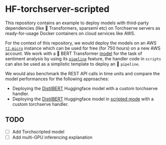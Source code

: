 # HF-torchserver-scripted
 
This repository contains an example to deploy models with third-party dependencies (like 🤗 Transformers, sparseml etc) on Torchserve servers as ready-for-usage Docker containers on cloud services like AWS.  

For the context of this repository, we would deploy the models on an AWS [`t2.micro`](https://aws.amazon.com/ec2/instance-types/) instance which can be used for free (for 750 hours) on a new AWS account. We work with a 🤗 BERT Transformer [model](https://huggingface.co/bhadresh-savani/distilbert-base-uncased-emotion) for the task of sentiment analysis by using its [`pipeline`](https://huggingface.co/docs/transformers/main_classes/pipelines) feature, the handler code in `scripts` can also be used as a simplistic template to deploy an 🤗 `pipeline`.

We would also benchmark the REST API calls in time units and compare the model performances for the following approaches: 
* Deploying the [DistilBERT](https://huggingface.co/bhadresh-savani/distilbert-base-uncased-emotion) Huggingface model with a custom torchserve handler.
* Deploying the [DistilBERT](https://huggingface.co/bhadresh-savani/distilbert-base-uncased-emotion) Huggingface model in [scripted mode](https://pytorch.org/tutorials/beginner/Intro_to_TorchScript_tutorial.html) with a custom torchserve handler.


## TODO
- [ ] Add Torchscripted model
- [ ] Add multi-GPU inferencing explanation